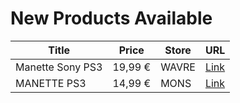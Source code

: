 # New Products Available

| Title | Price | Store | URL |
|---|---|---|---|
| Manette Sony PS3 | 19,99 € | WAVRE | [Link](https://www.cashconverters.be/fr/accessoires-jeux-video/767432-manette-sony-ps3.html) |
| MANETTE PS3 | 14,99 € | MONS | [Link](https://www.cashconverters.be/fr/accessoires-jeux-video/767798-manette-ps3.html) |
